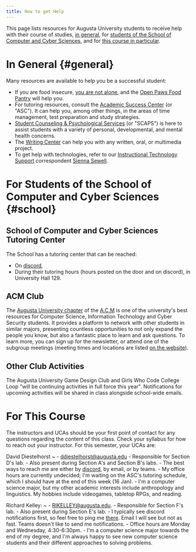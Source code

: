 ```yaml
---
title: How to get Help
---
```


This page lists resources for Augusta University students to receive help with their course of studies, [in general](#general), for [students of the School of Computer and Cyber Sciences](#school), and for [this course in particular](#course).

# In General {#general}

Many resources are available to help you be a successful student:

- If you are food insecure, [you are not alone](https://www.wjbf.com/csra-news/nearly-36-percent-of-college-students-are-hungry/), and the [Open Paws Food Pantry](https://www.augusta.edu/student-affairs/open-paws.php) will help you.
- For tutoring resources, consult the [Academic Success Center](https://www.augusta.edu/academicsuccess/) (or "ASC"). It can help you, among other things, in the areas of time management, test preparation and study strategies.
- [Student Counseling & Psychological Services](https://www.augusta.edu/counseling/) (or "SCAPS") is here to assist students with a variety of personal, developmental, and mental health concerns.
- The [Writing Center](https://www.augusta.edu/pamplin/writingcenter/) can help you with any written, oral, or multimedia project.
- To get help with technologies, refer to our [Instructional Technology Support](https://www.augusta.edu/continuity/index.php) correspondent [Sienna Sewell](https://spots.augusta.edu/sSewell/).

# For Students of the School of Computer and Cyber Sciences {#school}

## School of Computer and Cyber Sciences Tutoring Center

The School has a tutoring center that can be reached:

- On [discord](https://discord.gg/kzKtrjzCyH),
- During their tutoring hours (hours posted on the door and on discord), in University Hall 129.

## ACM Club

The [Augusta University chapter](https://spots.augusta.edu/cyberdefense) of the [A.C.M](https://www.acm.org/ "Association for Computing Machinery") is one of the university's best resources for Computer Science, Information Technology and Cyber Security students.
It provides a platform to network with other students in similar majors, presenting countless opportunities to not only expand the people you know, but also a fantastic place to learn and ask questions.
To learn more, you can sign up for the newsletter, or attend one of the subgroup meetings (meeting times and locations are listed [on the website](https://spots.augusta.edu/cyberdefense)).

## Other Club Activities

The Augusta University Game Design Club and Girls Who Code College Loop "will be continuing activities in full force this year".  Notifications for upcoming activities will be shared in class alongside school-wide emails. 

# For This Course

The instructors and UCAs should be your first point of contact for any questions regarding the content of this class.
Check your syllabus for how to reach out your instructor. For this semester, your UCAs are:


<!--

Please, copy the following template, paste it outside this comment (that is, after the ">" character below, and fill it with relevant information.

First Last:
~ 
    - Email.
    - Responsible for Section X's lab.
    - Also present during Section Y's lab.
    - Best way to reach me.
    - Office hours.
    - (if you feel like it, share your major or something else personal).

-->
David Diestelhorst
~
    - <ddiestelhorst@augusta.edu>
    - Responsible for Section D's lab.
    - Also present during Section A's and Section B's labs.
    - The best ways to reach me are either by [discord](http://discordapp.com/users/399642018822750218), by email, or by teams. 
    - My office hours are currently undecided; I'm waiting on the ASC's tutoring schedule, which I should have at the end of this week (16 Jan). 
    - I'm a computer science major, but my other academic interests include anthropology and linguistics. My hobbies include videogames, tabletop RPGs, and reading. 

Richard Kelley:
~ 
    - <RIKELLEY@augusta.edu>.
    - Responsible for Section F's lab.
    - Also present during Section E's lab.
    - I typically see discord notifications first, so feel free to ping me [there](http://discordapp.com/users/434479500953124865). Email I will see but not as fast. Teams doesn't like to send me notifications.
    - Office hours are Monday and Wednesday, 4:30-6:30pm.
    - I'm a computer science major towards the end of my degree, and I'm always happy to see new computer science students and their different approaches to solving problems.

<!-- 
For example,

Clément Aubert:
~ 
    - <caubert@augusta.edu>
    - Responsible for Section B's lab.
    - Also present during Section C and D's labs.
    - Feel free to reach out via emails or teams. I don't frequently check discord.
    - My office hours are M. & W. 10--12.
    - I have been teaching this class for many semesters, but I am always excited to meet new students and introduce you all to programming.
-->   
